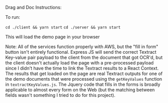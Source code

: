Drag and Doc Instructions:

To run:

`cd ./client && yarn start`
`cd ./server && yarn start`

This will load the demo page in your browser

Note: All of the services function properly with AWS, but the "fill in form" button isn't entirely functional. Express JS will send the correct Textract Key-value pair payload to the client from the document that got OCR'd, but the client doesn't actually load the page with a pre-processed payload since I didn't have the time to link the Textract results to a React Context. The results that get loaded on the page are real Textract outputs for one of the demo documents that were processed using the `getKeyValues` function in `textractKeyValues.js`. The Jquery code that fills in the forms is broadly applicable to almost every form on the Web (but the matching between fields wasn't something I tried to do for this project).
